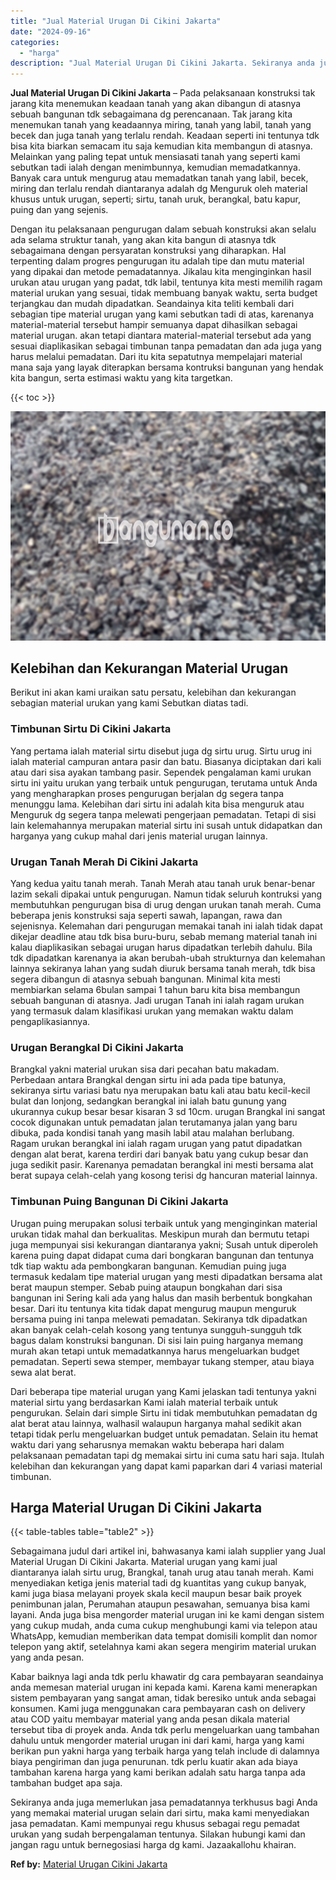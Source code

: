 ```yaml
---
title: "Jual Material Urugan Di Cikini Jakarta"
date: "2024-09-16"
categories: 
  - "harga"
description: "Jual Material Urugan Di Cikini Jakarta. Sekiranya anda juga memerlukan jasa pemadatannya terkhusus bagi Anda yang memakai material urugan selain dari sirtu,..."
---
```


**Jual Material Urugan Di Cikini Jakarta** – Pada pelaksanaan konstruksi tak jarang kita menemukan keadaan tanah yang akan dibangun di atasnya sebuah bangunan tdk sebagaimana dg perencanaan. Tak jarang kita menemukan tanah yang keadaannya miring, tanah yang labil, tanah yang becek dan juga tanah yang terlalu rendah. Keadaan seperti ini tentunya tdk bisa kita biarkan semacam itu saja kemudian kita membangun di atasnya. Melainkan yang paling tepat untuk mensiasati tanah yang seperti kami sebutkan tadi ialah dengan menimbunnya, kemudian memadatkannya. Banyak cara untuk mengurug atau memadatkan tanah yang labil, becek, miring dan terlalu rendah diantaranya adalah dg Menguruk oleh material khusus untuk urugan, seperti; sirtu, tanah uruk, berangkal, batu kapur, puing dan yang sejenis.

Dengan itu pelaksanaan pengurugan dalam sebuah konstruksi akan selalu ada selama struktur tanah, yang akan kita bangun di atasnya tdk sebagaimana dengan persyaratan konstruksi yang diharapkan. Hal terpenting dalam progres pengurugan itu adalah tipe dan mutu material yang dipakai dan metode pemadatannya. Jikalau kita menginginkan hasil urukan atau urugan yang padat, tdk labil, tentunya kita mesti memilih ragam material urukan yang sesuai, tidak membuang banyak waktu, serta budget terjangkau dan mudah dipadatkan. Seandainya kita teliti kembali dari sebagian tipe material urugan yang kami sebutkan tadi di atas, karenanya material-material tersebut hampir semuanya dapat dihasilkan sebagai material urugan. akan tetapi diantara material-material tersebut ada yang sesuai diaplikasikan sebagai timbunan tanpa pemadatan dan ada juga yang harus melalui pemadatan. Dari itu kita sepatutnya mempelajari material mana saja yang layak diterapkan bersama kontruksi bangunan yang hendak kita bangun, serta estimasi waktu yang kita targetkan.

{{< toc >}}

![Jual Material Urugan Di Cikini Jakarta](/images/jual-urugan-08.png)

## Kelebihan dan Kekurangan Material Urugan

Berikut ini akan kami uraikan satu persatu, kelebihan dan kekurangan sebagian material urukan yang kami Sebutkan diatas tadi.

### Timbunan Sirtu Di Cikini Jakarta

Yang pertama ialah material sirtu disebut juga dg sirtu urug. Sirtu urug ini ialah material campuran antara pasir dan batu. Biasanya diciptakan dari kali atau dari sisa ayakan tambang pasir. Sependek pengalaman kami urukan sirtu ini yaitu urukan yang terbaik untuk pengurugan, terutama untuk Anda yang mengharapkan proses pengurugan berjalan dg segera tanpa menunggu lama. Kelebihan dari sirtu ini adalah kita bisa menguruk atau Menguruk dg segera tanpa melewati pengerjaan pemadatan. Tetapi di sisi lain kelemahannya merupakan material sirtu ini susah untuk didapatkan dan harganya yang cukup mahal dari jenis material urugan lainnya.

### Urugan Tanah Merah Di Cikini Jakarta

Yang kedua yaitu tanah merah. Tanah Merah atau tanah uruk benar-benar lazim sekali dipakai untuk pengurugan. Namun tidak seluruh kontruksi yang membutuhkan pengurugan bisa di urug dengan urukan tanah merah. Cuma beberapa jenis konstruksi saja seperti sawah, lapangan, rawa dan sejenisnya. Kelemahan dari pengurugan memakai tanah ini ialah tidak dapat dikejar deadline atau tdk bisa buru-buru, sebab memang material tanah ini kalau diaplikasikan sebagai urugan harus dipadatkan terlebih dahulu. Bila tdk dipadatkan karenanya ia akan berubah-ubah strukturnya dan kelemahan lainnya sekiranya lahan yang sudah diuruk bersama tanah merah, tdk bisa segera dibangun di atasnya sebuah bangunan. Minimal kita mesti membiarkan selama 6bulan sampai 1 tahun baru kita bisa membangun sebuah bangunan di atasnya. Jadi urugan Tanah ini ialah ragam urukan yang termasuk dalam klasifikasi urukan yang memakan waktu dalam pengaplikasiannya.

### Urugan Berangkal Di Cikini Jakarta

Brangkal yakni material urukan sisa dari pecahan batu makadam. Perbedaan antara Brangkal dengan sirtu ini ada pada tipe batunya, sekiranya sirtu variasi batu nya merupakan batu kali atau batu kecil-kecil bulat dan lonjong, sedangkan berangkal ini ialah batu gunung yang ukurannya cukup besar besar kisaran 3 sd 10cm. urugan Brangkal ini sangat cocok digunakan untuk pemadatan jalan terutamanya jalan yang baru dibuka, pada kondisi tanah yang masih labil atau malahan berlubang. Ragam urukan berangkal ini ialah ragam urugan yang patut dipadatkan dengan alat berat, karena terdiri dari banyak batu yang cukup besar dan juga sedikit pasir. Karenanya pemadatan berangkal ini mesti bersama alat berat supaya celah-celah yang kosong terisi dg hancuran material lainnya.

### Timbunan Puing Bangunan Di Cikini Jakarta

Urugan puing merupakan solusi terbaik untuk yang menginginkan material urukan tidak mahal dan berkualitas. Meskipun murah dan bermutu tetapi juga mempunyai sisi kekurangan diantaranya yakni; Susah untuk diperoleh karena puing dapat didapat cuma dari bongkaran bangunan dan tentunya tdk tiap waktu ada pembongkaran bangunan. Kemudian puing juga termasuk kedalam tipe material urugan yang mesti dipadatkan bersama alat berat maupun stemper. Sebab puing ataupun bongkahan dari sisa bangunan ini Sering kali ada yang halus dan masih berbentuk bongkahan besar. Dari itu tentunya kita tidak dapat mengurug maupun menguruk bersama puing ini tanpa melewati pemadatan. Sekiranya tdk dipadatkan akan banyak celah-celah kosong yang tentunya sungguh-sungguh tdk bagus dalam konstruksi bangunan. Di sisi lain puing harganya memang murah akan tetapi untuk memadatkannya harus mengeluarkan budget pemadatan. Seperti sewa stemper, membayar tukang stemper, atau biaya sewa alat berat.

Dari beberapa tipe material urugan yang Kami jelaskan tadi tentunya yakni material sirtu yang berdasarkan Kami ialah material terbaik untuk pengurukan. Selain dari simple Sirtu ini tidak membutuhkan pemadatan dg alat berat atau lainnya, walhasil walaupun harganya mahal sedikit akan tetapi tidak perlu mengeluarkan budget untuk pemadatan. Selain itu hemat waktu dari yang seharusnya memakan waktu beberapa hari dalam pelaksanaan pemadatan tapi dg memakai sirtu ini cuma satu hari saja. Itulah kelebihan dan kekurangan yang dapat kami paparkan dari 4 variasi material timbunan.

## Harga Material Urugan Di Cikini Jakarta

{{< table-tables table="table2" >}}

Sebagaimana judul dari artikel ini, bahwasanya kami ialah supplier yang Jual Material Urugan Di Cikini Jakarta. Material urugan yang kami jual diantaranya ialah sirtu urug, Brangkal, tanah urug atau tanah merah. Kami menyediakan ketiga jenis material tadi dg kuantitas yang cukup banyak, kami juga biasa melayani proyek skala kecil maupun besar baik proyek penimbunan jalan, Perumahan ataupun pesawahan, semuanya bisa kami layani. Anda juga bisa mengorder material urugan ini ke kami dengan sistem yang cukup mudah, anda cuma cukup menghubungi kami via telepon atau WhatsApp, kemudian memberikan data tempat domisili komplit dan nomor telepon yang aktif, setelahnya kami akan segera mengirim material urukan yang anda pesan.

Kabar baiknya lagi anda tdk perlu khawatir dg cara pembayaran seandainya anda memesan material urugan ini kepada kami. Karena kami menerapkan sistem pembayaran yang sangat aman, tidak beresiko untuk anda sebagai konsumen. Kami juga menggunakan cara pembayaran cash on delivery atau COD yaitu membayar material yang anda pesan dikala material tersebut tiba di proyek anda. Anda tdk perlu mengeluarkan uang tambahan dahulu untuk mengorder material urugan ini dari kami, harga yang kami berikan pun yakni harga yang terbaik harga yang telah include di dalamnya biaya pengiriman dan juga penurunan. tdk perlu kuatir akan ada biaya tambahan karena harga yang kami berikan adalah satu harga tanpa ada tambahan budget apa saja.

Sekiranya anda juga memerlukan jasa pemadatannya terkhusus bagi Anda yang memakai material urugan selain dari sirtu, maka kami menyediakan jasa pemadatan. Kami mempunyai regu khusus sebagai regu pemadat urukan yang sudah berpengalaman tentunya. Silakan hubungi kami dan jangan ragu untuk bernegosiasi harga dg kami. Jazaakallohu khairan.

**Ref by:** [Material Urugan Cikini Jakarta](https://id.wikipedia.org/wiki/Material)
